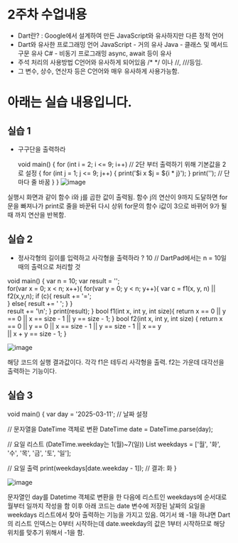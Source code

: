# 2주차 수업내용
- Dart란? : Google에서 설계하여 만든 JavaScript와 유사하지만 다른 정적 언어
- Dart와 유사한 프로그래밍 언어
  JavaScript - 거의 유사
  Java - 클래스 및 메서드 구문 유사
  C# - 비동기 프로그래밍 async, await 등이 유사
- 주석 처리의 사용방법 C언어와 유사하게 되어있음 /* */ 이나 //, ///등임.
- 그  변수, 상수, 연산자 등은 C언어와 매우 유사하게 사용가능함.


# 아래는 실습 내용입니다.

## 실습 1
- 구구단을 출력하라

  void main() {
  for (int i = 2; i <= 9; i++) // 2단 부터 출력하기 위해 기본값을 2로 설정 {
    for (int j = 1; j <= 9; j++) {
      print('$i x $j = ${i * j}');
    }
    print(''); // 단마다 줄 바꿈
    }
  }
![image](https://github.com/user-attachments/assets/24b9b101-4676-40ce-82c6-b476db663297)


실행시 화면과 같이 함수 i와 j를 곱한 값이 출력됨. 함수 j의 연산이 9까지 도달하면 for문을 빠져나가 print로 줄을 바꾼뒤
다시 상위 for문의 함수 i값이 3으로 바뀌어 9가 될 때 까지 연산을 반복함.

## 실습 2
- 정사각형의 길이를 입력하고 사각형을 출력하라
? 10         // DartPad에서는 n = 10일 때의 출력으로 처리할 것

void main() {
  var n = 10;
  var result = '';  
  for(var x = 0; x < n; x++){
    for(var y = 0; y < n; y++){
      var c = f1(x, y, n) || f2(x,y,n);
      if (c){
        result += '=';  
      }
      else{
        result += ' ';
      }
    }  
    result += '\n';
  }
  print(result);
}
bool f1(int x, int y, int size){
  return x == 0 
    || y == 0 
    || x == size - 1
    || y == size - 1;
}
bool f2(int x, int y, int size) {
  return x == 0 
    || y == 0 
    || x == size - 1 
    || y == size - 1 
    || x == y            
    || x + y == size - 1; 
}


![image](https://github.com/user-attachments/assets/8f5fb499-d2d5-4ed0-9875-4a4b1d441116)

해당 코드의 실행 결과값이다. 각각 f1은 테두리 사각형을 출력. f2는 가운데 대각선을 출력하는 기능이다.

## 실습 3

void main() {
  var day = '2025-03-11';  // 날짜 설정

  // 문자열을 DateTime 객체로 변환
  DateTime date = DateTime.parse(day);

  // 요일 리스트 (DateTime.weekday는 1(월)~7(일))
  List<String> weekdays = ['월', '화', '수', '목', '금', '토', '일'];

  // 요일 출력
  print(weekdays[date.weekday - 1]);  // 결과: 화
}

![image](https://github.com/user-attachments/assets/57815483-1efc-407e-8e1a-81efa052e67e)

문자열인 day를 Datetime 객체로 변환을 한 다음에 리스트인 weekdays에 순서대로 월부터 일까지 작성을 함
이후 아래 코드는 date 변수에 저장된 날짜의 요일을 weekdays 리스트에서 찾아 출력하는 기능을 가지고 있음.
여기서 왜 -1을 하냐면 Dart의 리스트 인덱스는 0부터 시작하는데 date.weekday의 값은 1부터 시작하므로 해당 위치를 맞추기 위해서 -1을 함.



